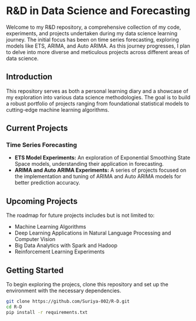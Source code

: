# R&D in Data Science and Forecasting

Welcome to my R&D repository, a comprehensive collection of my code, experiments, and projects undertaken during my data science learning journey. The initial focus has been on time series forecasting, exploring models like ETS, ARIMA, and Auto ARIMA. As this journey progresses, I plan to delve into more diverse and meticulous projects across different areas of data science.

## Introduction

This repository serves as both a personal learning diary and a showcase of my exploration into various data science methodologies. The goal is to build a robust portfolio of projects ranging from foundational statistical models to cutting-edge machine learning algorithms.

## Current Projects

### Time Series Forecasting

- **ETS Model Experiments:** An exploration of Exponential Smoothing State Space models, understanding their application in forecasting.
- **ARIMA and Auto ARIMA Experiments:** A series of projects focused on the implementation and tuning of ARIMA and Auto ARIMA models for better prediction accuracy.

## Upcoming Projects

The roadmap for future projects includes but is not limited to:

- Machine Learning Algorithms
- Deep Learning Applications in Natural Language Processing and Computer Vision
- Big Data Analytics with Spark and Hadoop
- Reinforcement Learning Experiments

## Getting Started

To begin exploring the projecs, clone this repository and set up the environment with the necessary dependencies.

```bash
git clone https://github.com/Suriya-002/R-D.git
cd R-D
pip install -r requirements.txt
